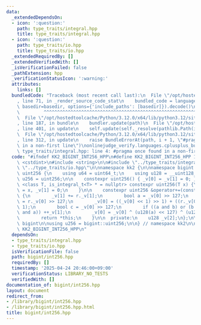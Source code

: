 ```yaml
---
data:
  _extendedDependsOn:
  - icon: ':question:'
    path: type_traits/integral.hpp
    title: type_traits/integral.hpp
  - icon: ':question:'
    path: type_traits/io.hpp
    title: type_traits/io.hpp
  _extendedRequiredBy: []
  _extendedVerifiedWith: []
  _isVerificationFailed: false
  _pathExtension: hpp
  _verificationStatusIcon: ':warning:'
  attributes:
    links: []
  bundledCode: "Traceback (most recent call last):\n  File \"/opt/hostedtoolcache/Python/3.12.0/x64/lib/python3.12/site-packages/onlinejudge_verify/documentation/build.py\"\
    , line 71, in _render_source_code_stat\n    bundled_code = language.bundle(stat.path,\
    \ basedir=basedir, options={'include_paths': [basedir]}).decode()\n          \
    \         ^^^^^^^^^^^^^^^^^^^^^^^^^^^^^^^^^^^^^^^^^^^^^^^^^^^^^^^^^^^^^^^^^^^^^^^^^^^^^^^^^\n\
    \  File \"/opt/hostedtoolcache/Python/3.12.0/x64/lib/python3.12/site-packages/onlinejudge_verify/languages/cplusplus.py\"\
    , line 187, in bundle\n    bundler.update(path)\n  File \"/opt/hostedtoolcache/Python/3.12.0/x64/lib/python3.12/site-packages/onlinejudge_verify/languages/cplusplus_bundle.py\"\
    , line 401, in update\n    self.update(self._resolve(pathlib.Path(included), included_from=path))\n\
    \  File \"/opt/hostedtoolcache/Python/3.12.0/x64/lib/python3.12/site-packages/onlinejudge_verify/languages/cplusplus_bundle.py\"\
    , line 312, in update\n    raise BundleErrorAt(path, i + 1, \"#pragma once found\
    \ in a non-first line\")\nonlinejudge_verify.languages.cplusplus_bundle.BundleErrorAt:\
    \ type_traits/integral.hpp: line 4: #pragma once found in a non-first line\n"
  code: "#ifndef KK2_BIGINT_INT256_HPP\n#define KK2_BIGINT_INT256_HPP 1\n\n#include\
    \ <cstdint>\n#include <string>\n\n#include \"../type_traits/integral.hpp\"\n#include\
    \ \"../type_traits/io.hpp\"\n\nnamespace kk2 {\n\nnamespace bigint {\n\nstruct\
    \ uint256 {\n    using u64 = uint64_t;\n    using u128 = __uint128_t;\n    using\
    \ u256 = uint256;\n\n    constexpr uint256() { _v[0] = _v[1] = 0; }\n    template\
    \ <class T, is_integral_t<T> * = nullptr> constexpr uint256(T x) {\n        _v[0]\
    \ = x, _v[1] = 0;\n    }\n\n    constexpr uint256 &operator+=(const uint256 &r)\
    \ {\n        _v[1] += r._v[1];\n        bool a = _v[0] >> 127;\n        bool b\
    \ = r._v[0] >> 127;\n        _v[0] = ((_v[0] << 1) >> 1) + ((r._v[0] << 1) >>\
    \ 1);\n        bool c = _v[0] >> 127;\n        if ((a and b) or (b and c) or (c\
    \ and a)) ++_v[1];\n        _v[0] = _v[0] ^ (u128(a) << 127) ^ (u128(b) << 127);\n\
    \        return *this;\n    }\n\n  private:\n    u128 _v[2];\n};\n\n} // namespace\
    \ bigint\n\nusing u256 = bigint::uint256;\n\n} // namespace kk2\n\n\n#endif //\
    \ KK2_BIGINT_INT256_HPP\n"
  dependsOn:
  - type_traits/integral.hpp
  - type_traits/io.hpp
  isVerificationFile: false
  path: bigint/int256.hpp
  requiredBy: []
  timestamp: '2025-04-24 20:46:00+09:00'
  verificationStatus: LIBRARY_NO_TESTS
  verifiedWith: []
documentation_of: bigint/int256.hpp
layout: document
redirect_from:
- /library/bigint/int256.hpp
- /library/bigint/int256.hpp.html
title: bigint/int256.hpp
---
```

